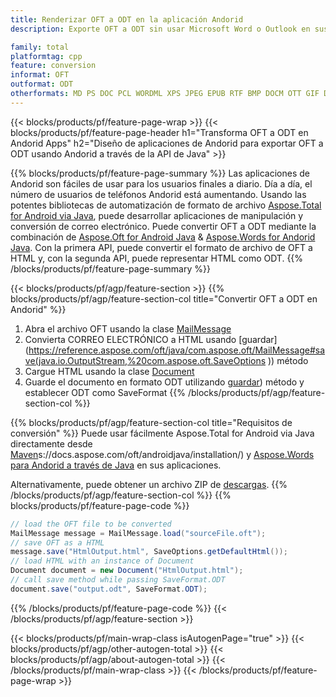 ```yaml
---
title: Renderizar OFT a ODT en la aplicación Andorid
description: Exporte OFT a ODT sin usar Microsoft Word o Outlook en sus aplicaciones Andorid

family: total
platformtag: cpp
feature: conversion
informat: OFT
outformat: ODT
otherformats: MD PS DOC PCL WORDML XPS JPEG EPUB RTF BMP DOCM OTT GIF DOTM SVG DOTX FLATOPC DOT PNG PDF TIFF DOCX EMF TEXT
---
```

{{< blocks/products/pf/feature-page-wrap >}}
{{< blocks/products/pf/feature-page-header h1="Transforma OFT a ODT en Andorid Apps" h2="Diseño de aplicaciones de Andorid para exportar OFT a ODT usando Andorid a través de la API de Java" >}}

{{% blocks/products/pf/feature-page-summary %}}
Las aplicaciones de Andorid son fáciles de usar para los usuarios finales a diario. Día a día, el número de usuarios de teléfonos Andorid está aumentando. Usando las potentes bibliotecas de automatización de formato de archivo [Aspose.Total for Android via Java](https://products.aspose.com/total/android-java/), puede desarrollar aplicaciones de manipulación y conversión de correo electrónico. Puede convertir OFT a ODT mediante la combinación de [Aspose.Oft for Android Java](https://products.aspose.com/oft/android-java/) & [Aspose.Words for Andorid Java](https://products.aspose.com/words/android-java/). Con la primera API, puede convertir el formato de archivo de OFT a HTML y, con la segunda API, puede representar HTML como ODT. 
{{% /blocks/products/pf/feature-page-summary  %}}

{{< blocks/products/pf/agp/feature-section >}}
{{% blocks/products/pf/agp/feature-section-col title="Convertir OFT a ODT en Andorid" %}}
1. Abra el archivo OFT usando la clase [MailMessage](https://reference.aspose.com/oft/java/com.aspose.oft/mailmessage)
2. Convierta CORREO ELECTRÓNICO a HTML usando [guardar](https://reference.aspose.com/oft/java/com.aspose.oft/MailMessage#save(java.io.OutputStream,%20com.aspose.oft.SaveOptions )) método
3. Cargue HTML usando la clase [Document](https://reference.aspose.com/words/java/com.aspose.words/Document)
4. Guarde el documento en formato ODT utilizando [guardar](https://reference.aspose.com/words/java/com.aspose.words/Document#save(java.lang.String,com.aspose.words.SaveOptions) )) método y establecer ODT como SaveFormat
{{% /blocks/products/pf/agp/feature-section-col %}}

{{% blocks/products/pf/agp/feature-section-col title="Requisitos de conversión" %}}
Puede usar fácilmente Aspose.Total for Android via Java directamente desde [Maven](https://releases.aspose.com/total/java/)s://docs.aspose.com/oft/androidjava/installation/) y [Aspose.Words para Andorid a través de Java](https://docs.aspose.com/words/java/install-aspose-words-for-android-via-java/#install-asposewords-for-android-via-java-from-maven-repository) en sus aplicaciones.

Alternativamente, puede obtener un archivo ZIP de [descargas](https://releases.aspose.com/total/androidjava).
{{% /blocks/products/pf/agp/feature-section-col %}}
{{% blocks/products/pf/feature-page-code %}}
```cs
// load the OFT file to be converted
MailMessage message = MailMessage.load("sourceFile.oft"); 
// save OFT as a HTML 
message.save("HtmlOutput.html", SaveOptions.getDefaultHtml());
// load HTML with an instance of Document
Document document = new Document("HtmlOutput.html");
// call save method while passing SaveFormat.ODT
document.save("output.odt", SaveFormat.ODT); 
```

{{% /blocks/products/pf/feature-page-code %}}
{{< /blocks/products/pf/agp/feature-section >}}

{{< blocks/products/pf/main-wrap-class isAutogenPage="true" >}}
{{< blocks/products/pf/agp/other-autogen-total >}}
{{< blocks/products/pf/agp/about-autogen-total >}}
{{< /blocks/products/pf/main-wrap-class >}}
{{< /blocks/products/pf/feature-page-wrap >}}